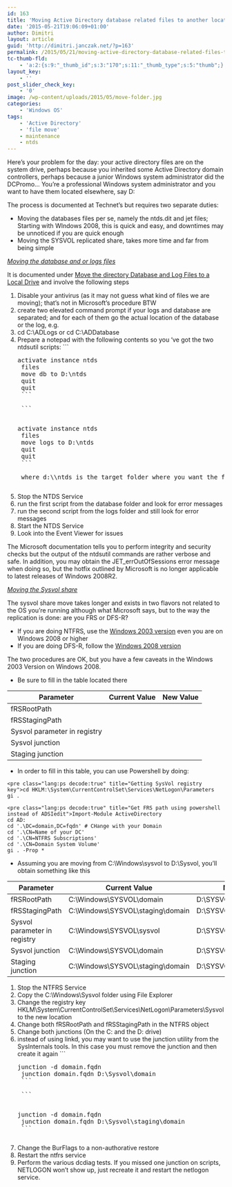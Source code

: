 ```yaml
---
id: 163
title: 'Moving Active Directory database related files to another location'
date: '2015-05-21T19:06:09+01:00'
author: Dimitri
layout: article
guid: 'http://dimitri.janczak.net/?p=163'
permalink: /2015/05/21/moving-active-directory-database-related-files-to-another-location/
tc-thumb-fld:
    - 'a:2:{s:9:"_thumb_id";s:3:"170";s:11:"_thumb_type";s:5:"thumb";}'
layout_key:
    - ''
post_slider_check_key:
    - '0'
image: /wp-content/uploads/2015/05/move-folder.jpg
categories:
    - 'Windows OS'
tags:
    - 'Active Directory'
    - 'file move'
    - maintenance
    - ntds
---
```


Here’s your problem for the day: your active directory files are on the system drive, perhaps because you inherited some Active Directory domain controllers, perhaps because a junior Windows system administrator did the DCPromo… You’re a professional Windows system administrator and you want to have them located elsewhere, say D:

The process is documented at Technet’s but requires two separate duties:

- Moving the databases files per se, namely the ntds.dit and jet files; Starting with WIndows 2008, this is quick and easy, and downtimes may be unnoticed if you are quick enough
- Moving the SYSVOL replicated share, takes more time and far from being simple

<span style="text-decoration: underline;">*Moving the database and or logs files*</span>

It is documented under [Move the directory Database and Log Files to a Local Drive](https://technet.microsoft.com/en-us/library/cc816720%28v=ws.10%29.aspx) and involve the following steps

1. Disable your antivirus (as it may not guess what kind of files we are moving); that’s not in Microsoft’s procedure BTW
2. create two elevated command prompt if your logs and database are separated; and for each of them go the actual location of the database or the log, e.g.
3. cd C:\\ADLogs or cd C:\\ADDatabase
4. Prepare a notepad with the following contents so you ‘ve got the two ntdsutil scripts: ```
    <pre class="lang:batch decode:true" title="ntdsutil script to move database files">activate instance ntds
    files
    move db to D:\ntds
    quit
    quit
    ```
    
    ```
    <pre class="lang:batch decode:true" title="ntdsutil script to move log files">activate instance ntds
    files
    move logs to D:\ntds
    quit
    quit
    ```
    
    where d:\\ntds is the target folder where you want the files to be moved to. I do not follow the practice to separate logs from databases because in most cases the speed of the storage is no longer the culprit and nowadays you likely have no influence over it (Virtual machines datastores, etc.),. What I want to achieve is separating the Active Directory files from the OS files.
5. Stop the NTDS Service
6. run the first script from the database folder and look for error messages
7. run the second script from the logs folder and still look for error messages
8. Start the NTDS Service
9. Look into the Event Viewer for issues

The Microsoft documentation tells you to perform integrity and security checks but the output of the ntdsutil commands are rather verbose and safe. In addition, you may obtain the JET\_errOutOfSessions error message when doing so, but the hotfix outlined by Microsoft is no longer applicable to latest releases of Windows 2008R2.

*<span style="text-decoration: underline;">Moving the Sysvol share</span>*

The sysvol share move takes longer and exists in two flavors not related to the OS you’re running although what Microsoft says, but to the way the replication is done: are you FRS or DFS-R?

- If you are doing NTFRS, use the [Windows 2003 version](https://technet.microsoft.com/en-us/library/cc786035%28v=ws.10%29.aspx) even you are on Windows 2008 or higher
- If you are doing DFS-R, follow the [Windows 2008 version](https://technet.microsoft.com/en-us/library/cc816594%28v=ws.10%29.aspx)

The two procedures are OK, but you have a few caveats in the Windows 2003 Version on Windows 2008.

- Be sure to fill in the table located there

| Parameter | Current Value | New Value |
|---|---|---|
| fRSRootPath |  |  |
| fRSStagingPath |  |  |
| Sysvol parameter in registry |  |  |
| Sysvol junction |  |  |
| Staging junction |  |  |

- In order to fill in this table, you can use Powershell by doing:

```
<pre class="lang:ps decode:true" title="Getting SysVol registry key">cd HKLM:\System\CurrentControlSet\Services\NetLogon\Parameters
gi .
```

```
<pre class="lang:ps decode:true" title="Get FRS path using powershell instead of ADSIedit">Import-Module ActiveDirectory
cd AD:
cd '.\DC=domain,DC=fqdn' # CHange with your Domain
cd '.\CN=Name of your DC'
cd '.\CN=NTFRS Subscriptions'
cd '.\CN=Domain System Volume'
gi . -Prop *
```

- Assuming you are moving from C:\\Windows\\sysvol to D:\\Sysvol, you’ll obtain something like this

| Parameter | Current Value | New Value |
|---|---|---|
| fRSRootPath | C:\\Windows\\SYSVOL\\domain | D:\\SYSVOL\\domain |
| fRSStagingPath | C:\\Windows\\SYSVOL\\staging\\domain | D:\\SYSVOL\\staging\\domain |
| Sysvol parameter in registry | C:\\Windows\\SYSVOL\\sysvol | D:\\SYSVOL\\sysvol |
| Sysvol junction | C:\\Windows\\SYSVOL\\domain | D:\\SYSVOL\\domain |
| Staging junction | C:\\Windows\\SYSVOL\\staging\\domain | D:\\SYSVOL\\staging\\domain |

1. Stop the NTFRS Service
2. Copy the C:\\Windows\\Sysvol folder using File Explorer
3. Change the registry key HKLM\\System\\CurrentControlSet\\Services\\NetLogon\\Parameters\\Sysvol to the new location
4. Change both fRSRootPath and fRSStagingPath in the NTFRS object
5. Change both junctions (On the C: and the D: drive)
6. instead of using linkd, you may want to use the junction utility from the SysInternals tools. In this case you must remove the junction and then create it again ```
    <pre class="lang:batch decode:true" title="junction commands for sysvol">junction -d domain.fqdn
    junction domain.fqdn D:\Sysvol\domain
    ```
    
    ```
    <pre class="lang:batch decode:true" title="junction commands for staging">junction -d domain.fqdn
    junction domain.fqdn D:\Sysvol\staging\domain
    ```
7. Change the BurFlags to a non-authorative restore
8. Restart the ntfrs service
9. Perform the various dcdiag tests. If you missed one junction on scripts, NETLOGON won’t show up, just recreate it and restart the netlogon service.
